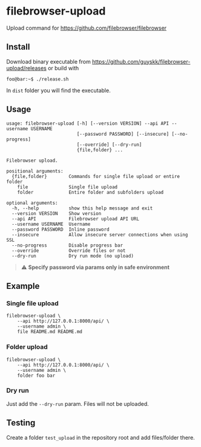 # filebrowser-upload

Upload command for <https://github.com/filebrowser/filebrowser>

## Install

Download binary executable from <https://github.com/guyskk/filebrowser-upload/releases> or build with

```console
foo@bar:~$ ./release.sh
```

In ```dist``` folder you will find the executable.

## Usage

```console
usage: filebrowser-upload [-h] [--version VERSION] --api API --username USERNAME 
                          [--password PASSWORD] [--insecure] [--no-progress] 
                          [--override] [--dry-run]
                          {file,folder} ...

Filebrowser upload.

positional arguments:
  {file,folder}        Commands for single file upload or entire folder
    file               Single file upload
    folder             Entire folder and subfolders upload

optional arguments:
  -h, --help           show this help message and exit
  --version VERSION    Show version
  --api API            Filebrowser upload API URL
  --username USERNAME  Username
  --password PASSWORD  Inline password
  --insecure           Allow insecure server connections when using SSL
  --no-progress        Disable progress bar
  --override           Override files or not
  --dry-run            Dry run mode (no upload)
```

> :warning: **Specify password via params only in safe environment**

## Example

### Single file upload

```console
filebrowser-upload \
    --api http://127.0.0.1:8000/api/ \
    --username admin \
    file README.md README.md
```

### Folder upload

```console
filebrowser-upload \
    --api http://127.0.0.1:8000/api/ \
    --username admin \
    folder foo bar
```

### Dry run

Just add the ```--dry-run``` param. Files will not be uploaded.

## Testing

Create a folder ```test_upload``` in the repository root and add files/folder there.
